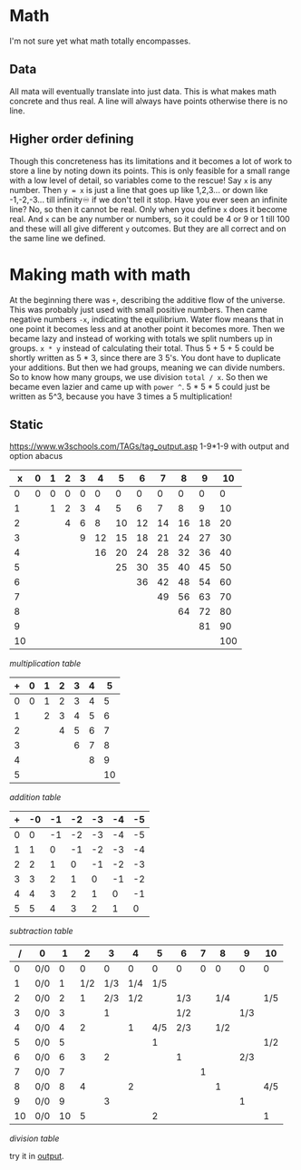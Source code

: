 # Math
I'm not sure yet what math totally encompasses.

## Data
All mata will eventually translate into just data. This is what makes math concrete and thus real. A line will always have points otherwise there is no line.

## Higher order defining
Though this concreteness has its limitations and it becomes a lot of work to store a line by noting down its points. This is only feasible for a small range with a low level of detail, so variables come to the rescue! Say `x` is any number. Then `y = x` is just a line that goes up like 1,2,3... or down like -1,-2,-3... till infinity♾️ if we don't tell it stop. Have you ever seen an infinite line? No, so then it cannot be real. Only when you define `x` does it become real. And `x` can be any number or numbers, so it could be 4 or 9 or 1 till 100 and these will all give different `y` outcomes. But they are all correct and on the same line we defined.

# Making math with math
At the beginning there was `+`, describing the additive flow of the universe. This was probably just used with small positive numbers. 
Then came negative numbers `-x`, indicating the equilibrium. Water flow means that in one point it becomes less and at another point it becomes more.
Then we became lazy and instead of working with totals we split numbers up in groups. `x * y` instead of calculating their total. Thus 5 + 5 + 5 could be shortly written as 5 * 3, since there are 3 5's. You dont have to duplicate your additions.
But then we had groups, meaning we can divide numbers. So to know how many groups, we use division `total / x`.
So then we became even lazier and came up with `power ^`. 5 * 5 * 5 could just be written as 5^3, because you have 3 times a 5 multiplication!

## Static
<https://www.w3schools.com/TAGs/tag_output.asp>
1-9*1-9 with output and option
abacus 

| x  | 0 | 1 | 2 | 3 | 4  | 5  | 6  | 7  | 8  | 9  | 10  |
|----|---|---|---|---|----|----|----|----|----|----|-----|
| 0  | 0 | 0 | 0 | 0 | 0  | 0  | 0  | 0  | 0  | 0  | 0   |
| 1  |   | 1 | 2 | 3 | 4  | 5  | 6  | 7  | 8  | 9  | 10  |
| 2  |   |   | 4 | 6 | 8  | 10 | 12 | 14 | 16 | 18 | 20  |
| 3  |   |   |   | 9 | 12 | 15 | 18 | 21 | 24 | 27 | 30  |
| 4  |   |   |   |   | 16 | 20 | 24 | 28 | 32 | 36 | 40  |
| 5  |   |   |   |   |    | 25 | 30 | 35 | 40 | 45 | 50  |
| 6  |   |   |   |   |    |    | 36 | 42 | 48 | 54 | 60  |
| 7  |   |   |   |   |    |    |    | 49 | 56 | 63 | 70  |
| 8  |   |   |   |   |    |    |    |    | 64 | 72 | 80  |
| 9  |   |   |   |   |    |    |    |    |    | 81 | 90  |
| 10 |   |   |   |   |    |    |    |    |    |    | 100 |

_multiplication table_

| + | 0 | 1 | 2 | 3 | 4 | 5  |
|---|---|---|---|---|---|----|
| 0 | 0 | 1 | 2 | 3 | 4 | 5  |
| 1 |   | 2 | 3 | 4 | 5 | 6  |
| 2 |   |   | 4 | 5 | 6 | 7  |
| 3 |   |   |   | 6 | 7 | 8  |
| 4 |   |   |   |   | 8 | 9  |
| 5 |   |   |   |   |   | 10 |

_addition table_

| + | -0 | -1 | -2 | -3 | -4 | -5 |
|---|----|----|----|----|----|----|
| 0 | 0  | -1 | -2 | -3 | -4 | -5 |
| 1 | 1  | 0  | -1 | -2 | -3 | -4 |
| 2 | 2  | 1  | 0  | -1 | -2 | -3 |
| 3 | 3  | 2  | 1  | 0  | -1 | -2 |
| 4 | 4  | 3  | 2  | 1  | 0  | -1 |
| 5 | 5  | 4  | 3  | 2  | 1  | 0  |

_subtraction table_

| /  | 0   | 1   | 2   | 3   | 4   | 5   | 6   | 7   | 8   | 9   | 10  |
|----|-----|-----|-----|-----|-----|-----|-----|-----|-----|-----|-----|
| 0  | 0/0 |  0  |  0  |  0  |  0  |  0  |  0  |  0  |  0  |  0  |  0  |
| 1  | 0/0 | 1   | 1/2 | 1/3 | 1/4 | 1/5 |     |     |     |     |     |
| 2  | 0/0 | 2   | 1   | 2/3 | 1/2 |     | 1/3 |     | 1/4 |     | 1/5 |
| 3  | 0/0 | 3   |     | 1   |     |     | 1/2 |     |     | 1/3 |     |
| 4  | 0/0 | 4   | 2   |     | 1   | 4/5 | 2/3 |     | 1/2 |     |     |
| 5  | 0/0 | 5   |     |     |     | 1   |     |     |     |     | 1/2 |
| 6  | 0/0 | 6   | 3   | 2   |     |     | 1   |     |     | 2/3 |     |
| 7  | 0/0 | 7   |     |     |     |     |     | 1   |     |     |     |
| 8  | 0/0 | 8   | 4   |     | 2   |     |     |     | 1   |     | 4/5 |
| 9  | 0/0 | 9   |     | 3   |     |     |     |     |     | 1   |     |
| 10 | 0/0 | 10  | 5   |     |     | 2   |     |     |     |     | 1   |

_division table_

try it in [output](output).

